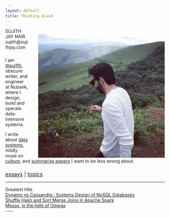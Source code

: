 ```yaml
---
layout: default
title: Thinking Aloud
---
```


<div class="col-md-3">
    <div id="picpad">
    <a href=""><img align="right" src ="/public/profile.jpg" alt="Sujith" style=" margin-top: 10px; margin-left: 30px;"></a>
    </div>
</div>


<div class="col-md-offset-2 col-md-4">
      <div id="name">
	    <div class="semiboldtext">SUJITH</div>
	    <div class="boldtext">JAY NAIR</div>
      </div>
      <div id="title">
        <div id="email">sujith@sujithjay.com</div>
      </div>
</div>

<div class="row">
  <div class ="col-md-offset-2 col-md-7">
    <div id="overview" style="margin-top: 1.5rem;">
        <p>I am <a class="nodecor" href="https://www.twitter.com/suj1th">@suj1th</a>, obscure writer, and engineer at Nubank, where I design, build and operate data-intensive systems.</p>
        <p>I write about <a class="nodecor" href="/tag/data-systems/">data systems</a>, mildly muse on <a class="nodecor" href="/tag/philosophy/">culture</a>, and <a class="nodecor" href="tag/paper-summary/">summarise papers</a> I want to be less wrong about.</p>
    </div>
    <div style="margin-top: 1.5rem; font-size: 1.2em;"><a href="/essays">essays</a> | <a href="/topics">topics</a></div>
    <hr>
  </div>
</div>

<div class="row">
  <div class ="col-md-offset-2 col-md-7">
    <div class="semiboldtext">
      Greatest Hits
    </div>
    <a class="nodecor" href="/data-systems/dynamo-cassandra/">Dynamo vs Cassandra : Systems Design of NoSQL Databases</a>
    <br>
    <a class="nodecor" href="/spark/shuffle-hash-sort-merge-joins">Shuffle Hash and Sort Merge Joins in Apache Spark</a>
    <br>
    <a class="nodecor" href="/mesos">Mesos, in the light of Omega</a>
  </div>
</div>
----

